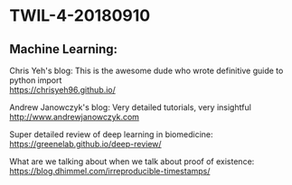 # TWIL-4-20180910

## Machine Learning:

Chris Yeh's blog:  This is the awesome dude who wrote definitive guide to python import  
https://chrisyeh96.github.io/

Andrew Janowczyk's blog:  Very detailed tutorials, very insightful  
http://www.andrewjanowczyk.com

Super detailed review of deep learning in biomedicine:  
https://greenelab.github.io/deep-review/

What are we talking about when we talk about proof of existence:  
https://blog.dhimmel.com/irreproducible-timestamps/
